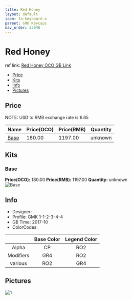 ```yaml
---
title: Red Honey
layout: default
icon: fa-keyboard-o
parent: GMK Keycaps
nav_order: 33040
---
```


# Red Honey

ref link: [Red Honey OCO GB Link](https://www.originativeco.com/products/red-honey)

* [Price](#price)
* [Kits](#kits)
* [Info](#info)
* [Pictures](#pictures)


## Price  
NOTE: USD to RMB exchange rate is 6.65

| Name          | Price(OCO)    |  Price(RMB) | Quantity |
| ------------- | ------------ |  ---------- | -------- |
|[Base](#base)|180.00|1197.00|unknown|


## Kits
### Base
**Price(OCO):** 180.00    **Price(RMB):** 1197.00    **Quantity:** unknown  
<img src="{{ 'assets/images/gmk-keycaps/redhoney/kits_pics/base.png' | relative_url }}" alt="Base" class="image featured">


## Info
* Designer: 
* Profile: GMK 1-1-2-3-4-4
* GB Time: 2017-10
* ColorCodes: 

| |Base Color     | Legend Color
| :-------------: | :-------------: | :------------:
|Alpha|CP|RO2
|Modifiers|GR4|RO2
|various|RO2|GR4


## Pictures
<img src="{{ 'assets/images/gmk-keycaps/redhoney/rendering_pics/1.jpg' | relative_url }}" alt="1" class="image featured">
